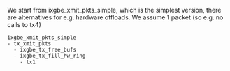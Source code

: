 We start from ixgbe_xmit_pkts_simple, which is the simplest version, there are alternatives for e.g. hardware offloads.
We assume 1 packet (so e.g. no calls to tx4)

```
ixgbe_xmit_pkts_simple
- tx_xmit_pkts
  - ixgbe_tx_free_bufs
  - ixgbe_tx_fill_hw_ring
    - tx1
```

